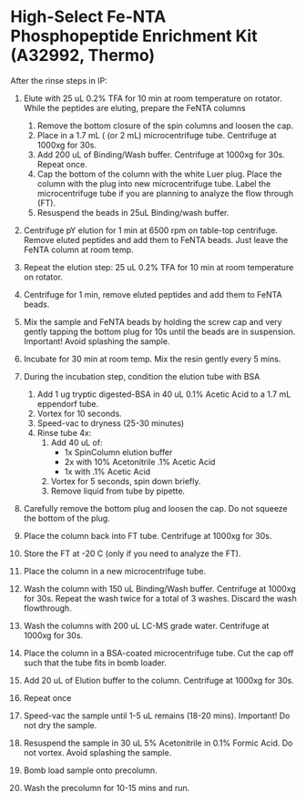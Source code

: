 # High-Select Fe-NTA Phosphopeptide Enrichment Kit (A32992, Thermo)
After the rinse steps in IP:
1. Elute with 25 uL 0.2% TFA for 10 min at room temperature on rotator.
   While the peptides are eluting, prepare the FeNTA columns
   1. Remove the bottom closure of the spin columns and loosen the cap.
   2. Place in a 1.7 mL ( (or 2 mL) microcentrifuge tube. Centrifuge at 1000xg for 30s.
   3. Add 200 uL of Binding/Wash buffer. Centrifuge at 1000xg for 30s.
      Repeat once.
   4. Cap the bottom of the  column with the white Luer plug. Place the column with the plug into new microcentrifuge tube. Label the microcentrifuge tube if you are planning to analyze the flow through (FT).
   5. Resuspend the beads in 25uL Binding/wash buffer.
2. Centrifuge pY elution for 1 min at 6500 rpm on table-top centrifuge. Remove eluted peptides and add them to FeNTA beads. Just leave the FeNTA column at room temp.
3. Repeat the elution step: 25 uL 0.2% TFA for 10 min at room temperature on rotator.
4. Centrifuge for 1 min, remove eluted peptides and add them to FeNTA beads.

5. Mix the sample and FeNTA beads by holding the screw cap and very gently tapping the bottom plug for 10s until the beads are in suspension.
   Important! Avoid splashing the sample.
6. Incubate for 30 min at room temp. Mix the resin gently every 5 mins.

7. During the incubation step, condition the elution tube with BSA
   1. Add 1 ug tryptic digested-BSA in 40 uL 0.1% Acetic Acid to a 1.7 mL eppendorf tube.
   2. Vortex for 10 seconds.
   3. Speed-vac to dryness (25-30 minutes)
   4. Rinse tube 4x:
      1. Add 40 uL of:
         * 1x SpinColumn elution buffer
         * 2x with 10% Acetonitrile .1% Acetic Acid
         * 1x with .1% Acetic Acid
      5. Vortex for 5 seconds, spin down briefly.
      6. Remove liquid from tube by pipette.

8. Carefully remove the bottom plug and loosen the cap.
    Do not squeeze the bottom of the plug.
9. Place the column back into FT tube. Centrifuge at 1000xg for 30s.
10. Store the FT at -20 C (only if you need to analyze the FT).

11. Place the column in a new microcentrifuge tube.
12. Wash the column with 150 uL Binding/Wash buffer. Centrifuge at 1000xg for 30s.
    Repeat the wash twice for a total of 3 washes. Discard the wash flowthrough.
13. Wash the columns with 200 uL LC-MS grade water. Centrifuge at 1000xg for 30s.

14. Place the column in a BSA-coated microcentrifuge tube. Cut the cap off such that the tube fits in bomb loader.
15. Add 20 uL of Elution buffer to the column. Centrifuge at 1000xg for 30s.
16. Repeat once
17. Speed-vac the sample until 1-5 uL remains (18-20 mins). Important! Do not dry the sample.
18. Resuspend the sample in 30 uL 5% Acetonitrile in 0.1% Formic Acid. Do not vortex. Avoid splashing the sample. 
19. Bomb load sample onto precolumn.
20. Wash the precolumn for 10-15 mins and run. 
